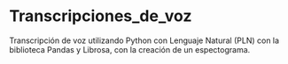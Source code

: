 # Transcripciones_de_voz
Transcripción de voz utilizando Python con Lenguaje Natural (PLN) con la biblioteca Pandas y Librosa, con la creación de un espectograma.
